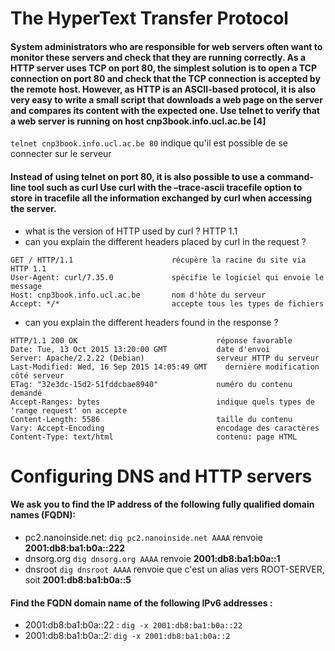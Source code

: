 
# The HyperText Transfer Protocol

#### System administrators who are responsible for web servers often want to monitor these servers and check that they are running correctly. As a HTTP server uses TCP on port 80, the simplest solution is to open a TCP connection on port 80 and check that the TCP connection is accepted by the remote host. However, as HTTP is an ASCII-based protocol, it is also very easy to write a small script that downloads a web page on the server and compares its content with the expected one. Use telnet to verify that a web server is running on host cnp3book.info.ucl.ac.be [4]

`telnet cnp3book.info.ucl.ac.be 80` indique qu'il est possible de se connecter sur le serveur

#### Instead of using telnet on port 80, it is also possible to use a command-line tool such as curl Use curl with the –trace-ascii tracefile option to store in tracefile all the information exchanged by curl when accessing the server.

 * what is the version of HTTP used by curl ? HTTP 1.1
 * can you explain the different headers placed by curl in the request ?

```
GET / HTTP/1.1                      récupère la racine du site via HTTP 1.1
User-Agent: curl/7.35.0             spécifie le logiciel qui envoie le message
Host: cnp3book.info.ucl.ac.be       nom d'hôte du serveur 
Accept: */*                         accepte tous les types de fichiers
```

 * can you explain the different headers found in the response ?

```
HTTP/1.1 200 OK                               réponse favorable 
Date: Tue, 13 Oct 2015 13:20:00 GMT           date d'envoi
Server: Apache/2.2.22 (Debian)                serveur HTTP du serveur
Last-Modified: Wed, 16 Sep 2015 14:05:49 GMT    dernière modification côté serveur
ETag: "32e3dc-15d2-51fddcbae8940"             numéro du contenu demandé
Accept-Ranges: bytes                          indique quels types de 'range request' on accepte
Content-Length: 5586                          taille du contenu 
Vary: Accept-Encoding                         encodage des caractères
Content-Type: text/html                       contenu: page HTML
```

# Configuring DNS and HTTP servers

#### We ask you to find the IP address of the following fully qualified domain names (FQDN):

 * pc2.nanoinside.net: 
  ``` dig pc2.nanoinside.net AAAA ``` renvoie **2001:db8:ba1:b0a::222**
 * dnsorg.org
  ``` dig dnsorg.org AAAA ``` renvoie **2001:db8:ba1:b0a::1**
 * dnsroot
  ``` dig dnsroot AAAA ``` renvoie que c'est un alias vers ROOT-SERVER, soit **2001:db8:ba1:b0a::5**

#### Find the FQDN domain name of the following IPv6 addresses :

 * 2001:db8:ba1:b0a::22 : ```dig -x 2001:db8:ba1:b0a::22```
 * 2001:db8:ba1:b0a::2: ```dig -x 2001:db8:ba1:b0a::2```
